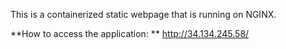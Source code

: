 This is a containerized static webpage that is running on NGINX.

**How to access the application:
**
http://34.134.245.58/
